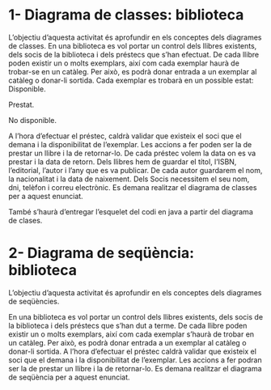 # 1- Diagrama de classes: biblioteca
L’objectiu d’aquesta activitat és aprofundir en els conceptes dels diagrames de classes.
En una biblioteca es vol portar un control dels llibres existents, dels socis de la biblioteca i dels préstecs que s’han efectuat.
De cada llibre poden existir un o molts exemplars, així com cada exemplar haurà de trobar-se en un catàleg. Per això, es podrà donar entrada a un exemplar al catàleg o donar-li sortida. Cada exemplar es trobarà en un possible estat:
Disponible.
 	
Prestat.
 	
No disponible.


A l’hora d’efectuar el préstec, caldrà validar que existeix el soci que el demana i la disponibilitat de l’exemplar. Les accions a fer poden ser la de prestar un llibre i la de retornar-lo. De cada préstec volem la data on es va prestar i la data de retorn.
Dels llibres hem de guardar el títol, l’ISBN, l’editorial, l’autor i l’any que es va publicar. De cada autor guardarem el nom, la nacionalitat i la data de naixement. Dels Socis necessitem el seu nom, dni, telèfon i correu electrònic.
Es demana realitzar el diagrama de classes per a aquest enunciat.


També s’haurà d’entregar l’esquelet del codi en java a partir del diagrama de clases.


# 2- Diagrama de seqüència: biblioteca

L’objectiu d’aquesta activitat és aprofundir en els conceptes dels diagrames de seqüències.

En una biblioteca es vol portar un control dels llibres existents, dels socis de la biblioteca i dels préstecs que s’han dut a terme.
De cada llibre poden existir un o molts exemplars, així com cada exemplar s’haurà de trobar en un catàleg. Per això, es podrà donar entrada a un exemplar al catàleg o donar-li sortida.
A l’hora d’efectuar el préstec caldrà validar que existeix el soci que el demana i la disponibilitat de l’exemplar. Les accions a fer podran ser la de prestar un llibre i la de retornar-lo.
Es demana realitzar el diagrama de seqüència per a aquest enunciat.
